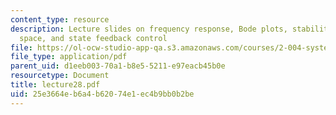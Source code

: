 ```yaml
---
content_type: resource
description: Lecture slides on frequency response, Bode plots, stability in state
  space, and state feedback control
file: https://ol-ocw-studio-app-qa.s3.amazonaws.com/courses/2-004-systems-modeling-and-control-ii-fall-2007/25e3664eb6a4b62074e1ec4b9bb0b2be_lecture28.pdf
file_type: application/pdf
parent_uid: d1eeb003-70a1-b8e5-5211-e97eacb45b0e
resourcetype: Document
title: lecture28.pdf
uid: 25e3664e-b6a4-b620-74e1-ec4b9bb0b2be
---
```

